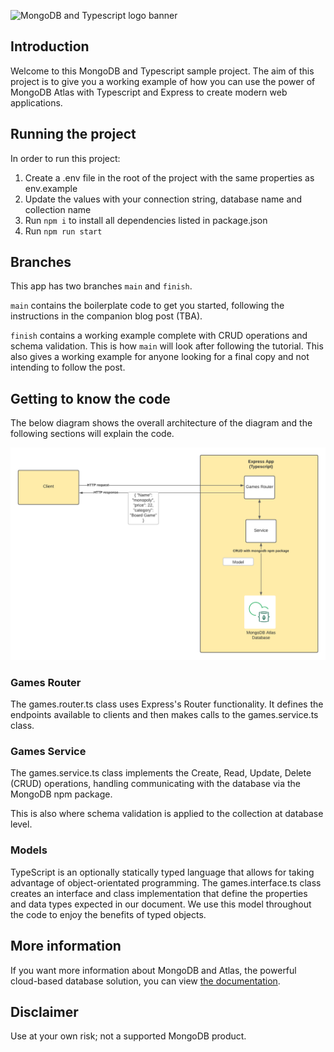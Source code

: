 ![MongoDB and Typescript logo banner](./images/banner.png)

## Introduction

Welcome to this MongoDB and Typescript sample project.
The aim of this project is to give you a working example of how you can use the power of MongoDB Atlas with Typescript and Express to create modern web applications.

## Running the project

In order to run this project:

1. Create a .env file in the root of the project with the same properties as env.example
2. Update the values with your connection string, database name and collection name   
3. Run `npm i` to install all dependencies listed in package.json
3. Run `npm run start`

## Branches

This app has two branches `main` and `finish`.

`main` contains the boilerplate code to get you started, following the instructions in the companion blog post (TBA).

`finish` contains a working example complete with CRUD operations and schema validation. This is how `main` will look after following the tutorial. This also gives a working example for anyone looking for a final copy and not intending to follow the post.

## Getting to know the code

The below diagram shows the overall architecture of the diagram and the following sections will explain the code.

![Architecture diagram of the application](./images/diagram.png)

### Games Router

The games.router.ts class uses Express's Router functionality. It defines the endpoints available to clients and then makes calls to the games.service.ts class.

### Games Service

The games.service.ts class implements the Create, Read, Update, Delete (CRUD) operations, handling communicating with the database via the MongoDB npm package.

This is also where schema validation is applied to the collection at database level.

### Models

TypeScript is an optionally statically typed language that allows for taking advantage of object-orientated programming. The games.interface.ts class creates an interface and class implementation that define the properties and data types expected in our document. We use this model throughout the code to enjoy the benefits of typed objects.

## More information

If you want more information about MongoDB and Atlas, the powerful cloud-based database solution, you can view [the documentation](https://docs.atlas.mongodb.com/).

## Disclaimer

Use at your own risk; not a supported MongoDB product.

